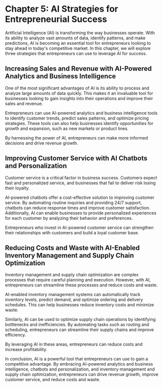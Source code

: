 Chapter 5: AI Strategies for Entrepreneurial Success
====================================================

Artificial Intelligence (AI) is transforming the way businesses operate. With its ability to analyze vast amounts of data, identify patterns, and make predictions, AI is becoming an essential tool for entrepreneurs looking to stay ahead in today's competitive market. In this chapter, we will explore three strategies that entrepreneurs can use to leverage AI for success.

Increasing Sales and Revenue with AI-Powered Analytics and Business Intelligence
--------------------------------------------------------------------------------

One of the most significant advantages of AI is its ability to process and analyze large amounts of data quickly. This makes it an invaluable tool for businesses looking to gain insights into their operations and improve their sales and revenue.

Entrepreneurs can use AI-powered analytics and business intelligence tools to identify customer trends, predict sales patterns, and optimize pricing strategies. These tools can also help businesses identify opportunities for growth and expansion, such as new markets or product lines.

By harnessing the power of AI, entrepreneurs can make more informed decisions and drive revenue growth.

Improving Customer Service with AI Chatbots and Personalization
---------------------------------------------------------------

Customer service is a critical factor in business success. Customers expect fast and personalized service, and businesses that fail to deliver risk losing their loyalty.

AI-powered chatbots offer a cost-effective solution to improving customer service. By automating routine inquiries and providing 24/7 support, chatbots can reduce response times and improve customer satisfaction. Additionally, AI can enable businesses to provide personalized experiences for each customer by analyzing their behavior and preferences.

Entrepreneurs who invest in AI-powered customer service can strengthen their relationships with customers and build a loyal customer base.

Reducing Costs and Waste with AI-Enabled Inventory Management and Supply Chain Optimization
-------------------------------------------------------------------------------------------

Inventory management and supply chain optimization are complex processes that require careful planning and execution. However, with AI, entrepreneurs can streamline these processes and reduce costs and waste.

AI-enabled inventory management systems can automatically track inventory levels, predict demand, and optimize ordering and delivery schedules. This can help businesses reduce inventory costs and minimize waste.

Similarly, AI can be used to optimize supply chain operations by identifying bottlenecks and inefficiencies. By automating tasks such as routing and scheduling, entrepreneurs can streamline their supply chains and improve efficiency.

By leveraging AI in these areas, entrepreneurs can reduce costs and increase profitability.

In conclusion, AI is a powerful tool that entrepreneurs can use to gain a competitive advantage. By embracing AI-powered analytics and business intelligence, chatbots and personalization, and inventory management and supply chain optimization, entrepreneurs can drive revenue growth, improve customer service, and reduce costs and waste.
